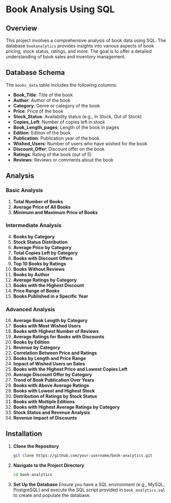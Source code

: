 # Book Analysis Using SQL

## Overview

This project involves a comprehensive analysis of book data using SQL. The database `bookanalytics` provides insights into various aspects of book pricing, stock status, ratings, and more. The goal is to offer a detailed understanding of book sales and inventory management.

## Database Schema

The `books_data` table includes the following columns:

- **Book_Title**: Title of the book
- **Author**: Author of the book
- **Category**: Genre or category of the book
- **Price**: Price of the book
- **Stock_Status**: Availability status (e.g., In Stock, Out of Stock)
- **Copies_Left**: Number of copies left in stock
- **Book_Length_pages**: Length of the book in pages
- **Edition**: Edition of the book
- **Publication**: Publication year of the book
- **Wished_Users**: Number of users who have wished for the book
- **Discount_Offer**: Discount offer on the book
- **Ratings**: Rating of the book (out of 5)
- **Reviews**: Reviews or comments about the book

## Analysis

### Basic Analysis
1. **Total Number of Books**
2. **Average Price of All Books**
3. **Minimum and Maximum Price of Books**

### Intermediate Analysis
4. **Books by Category**
5. **Stock Status Distribution**
6. **Average Price by Category**
7. **Total Copies Left by Category**
8. **Books with Discount Offers**
9. **Top 10 Books by Ratings**
10. **Books Without Reviews**
11. **Books by Author**
12. **Average Ratings by Category**
13. **Books with the Highest Discount**
14. **Price Range of Books**
15. **Books Published in a Specific Year**

### Advanced Analysis
16. **Average Book Length by Category**
17. **Books with Most Wished Users**
18. **Books with Highest Number of Reviews**
19. **Average Ratings for Books with Discounts**
20. **Books by Edition**
21. **Revenue by Category**
22. **Correlation Between Price and Ratings**
23. **Books by Length and Price Range**
24. **Impact of Wished Users on Sales**
25. **Books with the Highest Price and Lowest Copies Left**
26. **Average Discount Offer by Category**
27. **Trend of Book Publication Over Years**
28. **Books with Above Average Ratings**
29. **Books with Lowest and Highest Stock**
30. **Distribution of Ratings by Stock Status**
31. **Books with Multiple Editions**
32. **Books with Highest Average Ratings by Category**
33. **Stock Status and Revenue Analysis**
34. **Revenue Impact of Discounts**

## Installation

1. **Clone the Repository**

   ```bash
   git clone https://github.com/your-username/book-analytics.git

2. **Navigate to the Project Directory**
   ```bash
   cd book-analytics

3. **Set Up the Database**
Ensure you have a SQL environment (e.g., MySQL, PostgreSQL) and execute the SQL script provided in `book_analytics.sql` to create and populate the database.